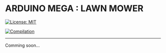 # ARDUINO MEGA : LAWN MOWER

[![License: MIT](https://img.shields.io/badge/License-MIT-yellow.svg)](https://opensource.org/licenses/MIT)

[![Compilation](https://github.com/theRedMercury/lawn_mower_arduino/actions/workflows/main.yml/badge.svg)](https://github.com/theRedMercury/lawn_mower_arduino/actions/workflows/main.yml)

---

Comming soon...

